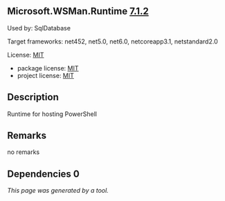 Microsoft.WSMan.Runtime [7.1.2](https://www.nuget.org/packages/Microsoft.WSMan.Runtime/7.1.2)
--------------------

Used by: SqlDatabase

Target frameworks: net452, net5.0, net6.0, netcoreapp3.1, netstandard2.0

License: [MIT](../../../../licenses/mit) 

- package license: [MIT](https://licenses.nuget.org/MIT) 
- project license: [MIT](https://github.com/PowerShell/PowerShell) 

Description
-----------
Runtime for hosting PowerShell

Remarks
-----------
no remarks


Dependencies 0
-----------


*This page was generated by a tool.*